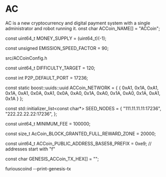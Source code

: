 # AC
AC is a new cryptocurrency and digital payment system  with a single administrator and robot running it.
onst char ACCoin_NAME[] = "ACCoin";

const uint64_t MONEY_SUPPLY = (uint64_t)(-1);

const unsigned EMISSION_SPEED_FACTOR = 90;

src/ACCoinConfig.h

const uint64_t DIFFICULTY_TARGET = 120;

const int P2P_DEFAULT_PORT = 17236;

const static boost::uuids::uuid ACCoin_NETWORK = { { 0xA1, 0x1A, 0xA1, 0x1A, 0xA1, 0x0A, 0xA1, 0x0A, 0xA0, 0x1A, 0xA0, 0x1A, 0xA0, 0x1A, 0xA1, 0x1A } };



const std::initializer_list<const char*> SEED_NODES = {
  "111.11.11.11:17236",
  "222.22.22.22:17236",
};



const uint64_t MINIMUM_FEE = 100000;


const size_t AcCoin_BLOCK_GRANTED_FULL_REWARD_ZONE = 20000;



const uint64_t ACCoin_PUBLIC_ADDRESS_BASE58_PREFIX = 0xe9; // addresses start with "f"



const char GENESIS_ACCoin_TX_HEX[] = "";


furiouscoind --print-genesis-tx
